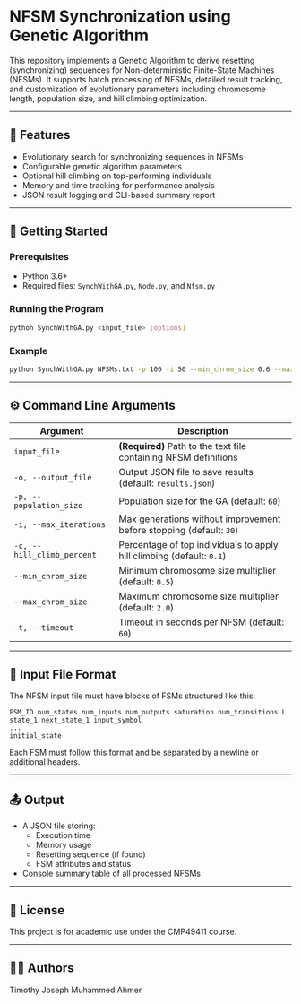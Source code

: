 # NFSM Synchronization using Genetic Algorithm

This repository implements a Genetic Algorithm to derive resetting (synchronizing) sequences for Non-deterministic Finite-State Machines (NFSMs). It supports batch processing of NFSMs, detailed result tracking, and customization of evolutionary parameters including chromosome length, population size, and hill climbing optimization.

---

## 🔧 Features

- Evolutionary search for synchronizing sequences in NFSMs
- Configurable genetic algorithm parameters
- Optional hill climbing on top-performing individuals
- Memory and time tracking for performance analysis
- JSON result logging and CLI-based summary report

---

## 🚀 Getting Started

### Prerequisites
- Python 3.6+
- Required files: `SynchWithGA.py`, `Node.py`, and `Nfsm.py`

### Running the Program

```bash
python SynchWithGA.py <input_file> [options]
```

### Example

```bash
python SynchWithGA.py NFSMs.txt -p 100 -i 50 --min_chrom_size 0.6 --max_chrom_size 1.8
```

---

## ⚙️ Command Line Arguments

| Argument                  | Description                                                                 |
|---------------------------|-----------------------------------------------------------------------------|
| `input_file`              | **(Required)** Path to the text file containing NFSM definitions            |
| `-o, --output_file`       | Output JSON file to save results (default: `results.json`)                  |
| `-p, --population_size`   | Population size for the GA (default: `60`)                                  |
| `-i, --max_iterations`    | Max generations without improvement before stopping (default: `30`)         |
| `-c, --hill_climb_percent`| Percentage of top individuals to apply hill climbing (default: `0.1`)       |
| `--min_chrom_size`        | Minimum chromosome size multiplier (default: `0.5`)                         |
| `--max_chrom_size`        | Maximum chromosome size multiplier (default: `2.0`)                         |
| `-t, --timeout`           | Timeout in seconds per NFSM (default: `60`)                                 |

---

## 📄 Input File Format

The NFSM input file must have blocks of FSMs structured like this:

```
FSM_ID num_states num_inputs num_outputs saturation num_transitions L
state_1 next_state_1 input_symbol
...
initial_state
```

Each FSM must follow this format and be separated by a newline or additional headers.

---

## 📤 Output

- A JSON file storing:
  - Execution time
  - Memory usage
  - Resetting sequence (if found)
  - FSM attributes and status
- Console summary table of all processed NFSMs

---

## 📜 License

This project is for academic use under the CMP49411 course.

---

## 👨‍💻 Authors

Timothy Joseph
Muhammed Ahmer
